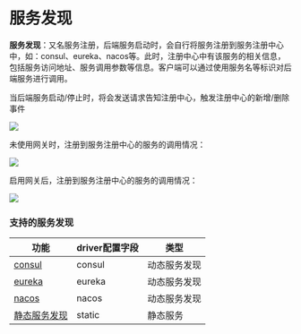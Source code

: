 # 服务发现

**服务发现**：又名服务注册，后端服务启动时，会自行将服务注册到服务注册中心中，如：consul、eureka、nacos等。此时，注册中心中有该服务的相关信息，包括服务访问地址、服务调用参数等信息。客户端可以通过使用服务名等标识对后端服务进行调用。

当后端服务启动/停止时，将会发送请求告知注册中心，触发注册中心的新增/删除事件

![](http://data.eolinker.com/course/HYdFKzVdcd035b99b8b4035f95a5d1f5ae826acd0319d4e.svg+xml)

未使用网关时，注册到服务注册中心的服务的调用情况：

![](http://data.eolinker.com/course/Z5nNZM9a5e8feb50b652abbd4eb6fbe50af57a86e6031e8.svg+xml)

启用网关后，注册到服务注册中心的服务的调用情况：

![](http://data.eolinker.com/course/2BldyIQ66951b680a9438d1f76850d221b64b4ba010b738.svg+xml)

### 支持的服务发现
| 功能                                            | driver配置字段 | 类型     |
|-----------------------------------------------| -------------- |--------|
| [consul](/docs/dashboard/discovery/consul.md) | consul         | 动态服务发现 |
| [eureka](/docs/dashboard/discovery/eureka.md)    | eureka         | 动态服务发现 |
| [nacos](/docs/dashboard/discovery/nacos.md)      | nacos          | 动态服务发现 |
| [静态服务发现](/docs/dashboard/discovery/static.md)    | static         | 静态服务   |
